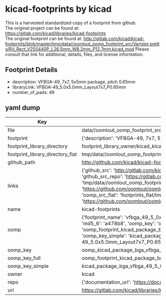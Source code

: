 # kicad-footprints by kicad  
This is a harvested standardized copy of a footprint from github.  
The original project can be found at:  
https://gitlab.com/kicad/libraries/kicad-footprints  
The original footprint can be found at:
http://gitlab.com/kicad/kicad-footprints/blob/master/tmp/data//oomlout_oomp_footprint_src/Varistor.pretty/RV_Rect_V25S440P_L26.5mm_W8.2mm_P12.7mm.kicad_mod
Please consult that link for additional, details, files, and license information.  
## Footprint Details
* description: VFBGA-49, 7x7, 5x5mm package, pitch 0.65mm  
* libraryLink: VFBGA-49_5.0x5.0mm_Layout7x7_P0.65mm  
* number_of_pads: 49  
## yaml dump  
| Key | Value |  
| --- | --- |  
| file | data//oomlout_oomp_footprint_src/kicad-footprints/Package_BGA.pretty/VFBGA-49_5.0x5.0mm_Layout7x7_P0.65mm.kicad_mod |  
| footprint | {'description': 'VFBGA-49, 7x7, 5x5mm package, pitch 0.65mm', 'libraryLink': 'VFBGA-49_5.0x5.0mm_Layout7x7_P0.65mm', 'number_of_pads': 49} |  
| footprint_library_directory | footprint_library_owner/kicad_kicad-footprints/ |  
| footprint_library_directory_flat | tmp/data//oomlout_oomp_footprint_src/footprints_flat/kicad_package_bga_vfbga_49_5_0x5_0mm_layout7x7_p0_65mm/working |  
| github_path | http://github.com/kicad/kicad-footprints/blob/master/tmp/data//oomlout_oomp_footprint_src/Package_BGA.pretty/VFBGA-49_5.0x5.0mm_Layout7x7_P0.65mm.kicad_mod |  
| links | {'github_src': 'http://gitlab.com/kicad/kicad-footprints/blob/master/tmp/data//oomlout_oomp_footprint_src/Varistor.pretty/RV_Rect_V25S440P_L26.5mm_W8.2mm_P12.7mm.kicad_mod', 'github_src_repo': 'https://gitlab.com/kicad/libraries/kicad-footprints', 'oomp_bot': 'tmp/data//oomlout_oomp_footprint_src/footprints/kicad_package_bga_vfbga_49_5_0x5_0mm_layout7x7_p0_65mm/working', 'oomp_bot_github': 'https://github.com/oomlout/oomlout_oomp_footprint_bot/tree/main/tmp/data//oomlout_oomp_footprint_src/footprints/kicad_package_bga_vfbga_49_5_0x5_0mm_layout7x7_p0_65mm/working', 'oomp_src_flat': 'footprints_flat/tmp/data//oomlout_oomp_footprint_src/footprints_flat/kicad_package_bga_vfbga_49_5_0x5_0mm_layout7x7_p0_65mm/working', 'oomp_src_flat_github': 'https://github.com/oomlout/oomlout_oomp_footprint_src/tree/main/tmp/data//oomlout_oomp_footprint_src/footprints_flat/kicad_package_bga_vfbga_49_5_0x5_0mm_layout7x7_p0_65mm/working'} |  
| name | kicad-footprints |  
| oomp | {'footprint_name': 'vfbga_49_5_0x5_0mm_layout7x7_p0_65mm', 'library_name': 'package_bga', 'md5': 'a478b8cc9253b21dcd6dff286796ba48', 'md5_10': 'a478b8cc92', 'md5_5': 'a478b', 'md5_6': 'a478b8', 'oomp_key': 'oomp_kicad_package_bga_vfbga_49_5_0x5_0mm_layout7x7_p0_65mm', 'oomp_key_extra': 'oomp_footprint_kicad_package_bga_vfbga_49_5_0x5_0mm_layout7x7_p0_65mm', 'oomp_key_full': 'oomp_footprint_kicad_package_bga_vfbga_49_5_0x5_0mm_layout7x7_p0_65mm_a478b8', 'oomp_key_simple': 'kicad_package_bga_vfbga_49_5_0x5_0mm_layout7x7_p0_65mm', 'original_filename': 'data//oomlout_oomp_footprint_src/kicad-footprints/Package_BGA.pretty/VFBGA-49_5.0x5.0mm_Layout7x7_P0.65mm.kicad_mod', 'owner_name': 'kicad'} |  
| oomp_key | oomp_kicad_package_bga_vfbga_49_5_0x5_0mm_layout7x7_p0_65mm |  
| oomp_key_full | oomp_footprint_kicad_package_bga_vfbga_49_5_0x5_0mm_layout7x7_p0_65mm |  
| oomp_key_simple | kicad_package_bga_vfbga_49_5_0x5_0mm_layout7x7_p0_65mm |  
| owner | kicad |  
| repo | {'documentation_url': 'https://docs.github.com/rest/repos/repos#get-a-repository', 'message': 'Not Found'} |  
| url | https://gitlab.com/kicad/libraries/kicad-footprints |  

